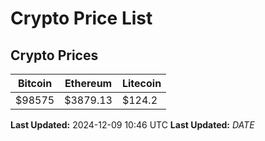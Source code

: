 # Crypto Price List

## Crypto Prices
| Bitcoin | Ethereum | Litecoin |
| ------- | -------- | -------- |
| $98575 | $3879.13 | $124.2 |
**Last Updated:** 2024-12-09 10:46 UTC
**Last Updated:** $DATE$
